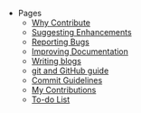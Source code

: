 - Pages
    - <a href="#/pages/Why-contribute">Why Contribute</a>
    - <a href="#/pages/Suggesting-enhancements">Suggesting Enhancements</a>
    - <a href="#/pages/Reporting-bugs">Reporting Bugs</a>
    - <a href="#/pages/Improving-docs">Improving Documentation</a>
    - <a href="#/pages/Writing-blogs">Writing blogs</a>
    - <a href="#/pages/Git-and-Github">git and GitHub guide</a>
    - <a href="#/pages/Commit-guidelines">Commit Guidelines</a>
    - <a href="#/pages/My-contributions/README">My Contributions</a>
    - <a href="#/TO-DO">To-do List</a>
